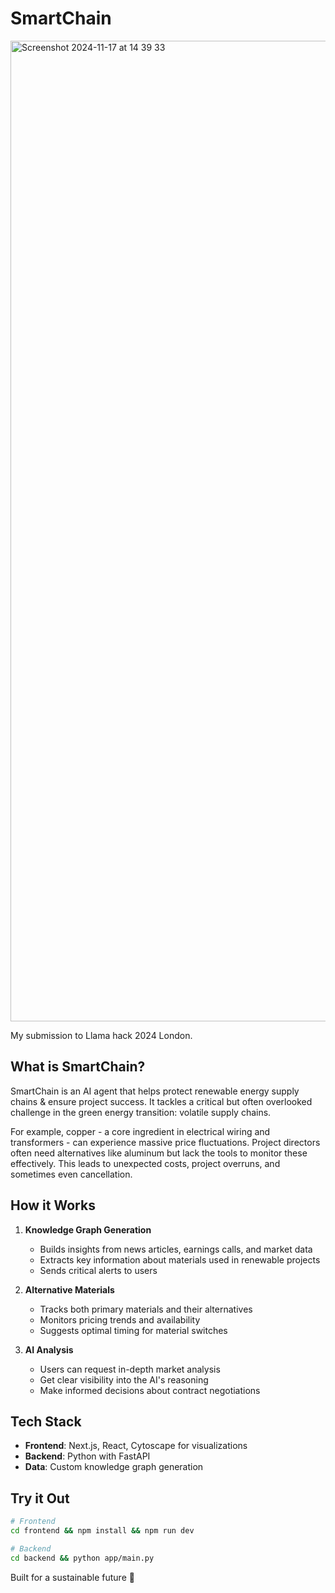 # SmartChain

<img width="1569" alt="Screenshot 2024-11-17 at 14 39 33" src="https://github.com/user-attachments/assets/9507ee87-3369-47f2-9f75-3fc93d482160">

My submission to Llama hack 2024 London.

## What is SmartChain?

SmartChain is an AI agent that helps protect renewable energy supply chains & ensure project success. It tackles a critical but often overlooked challenge in the green energy transition: volatile supply chains.

For example, copper - a core ingredient in electrical wiring and transformers - can experience massive price fluctuations. Project directors often need alternatives like aluminum but lack the tools to monitor these effectively. This leads to unexpected costs, project overruns, and sometimes even cancellation.

## How it Works

1. **Knowledge Graph Generation**
   - Builds insights from news articles, earnings calls, and market data
   - Extracts key information about materials used in renewable projects
   - Sends critical alerts to users

2. **Alternative Materials**
   - Tracks both primary materials and their alternatives
   - Monitors pricing trends and availability
   - Suggests optimal timing for material switches

3. **AI Analysis**
   - Users can request in-depth market analysis
   - Get clear visibility into the AI's reasoning
   - Make informed decisions about contract negotiations

## Tech Stack

- **Frontend**: Next.js, React, Cytoscape for visualizations
- **Backend**: Python with FastAPI
- **Data**: Custom knowledge graph generation

## Try it Out

```bash
# Frontend
cd frontend && npm install && npm run dev

# Backend
cd backend && python app/main.py
```

Built for a sustainable future 🌿
